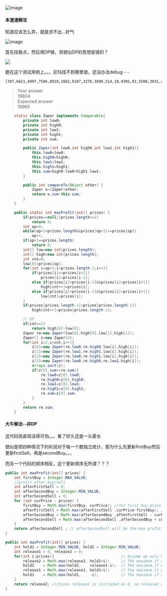 ![image](http://ww2.sinaimg.cn/large/005CRBrHjw1f94c7ro3fvj30ky05jdfx.jpg)

#### 本渣渣解法
知道应该怎么弄，就是求不出...好气

![image](http://ww1.sinaimg.cn/large/005CRBrHjw1f94c8ql8fcj31zw0v6dgs.jpg)

首先找极点，然后用DP做，但貌似DP的思想是错的？

![](http://o7f7k8xtl.bkt.clouddn.com/16-10-25/91591347.jpg)

跪在这个测试用例上。。。尼玛找不到哪里错，还没办法debug - -

    [397,6621,4997,7506,8918,1662,9187,3278,3890,514,18,9305,93,5508,3031,2692,6019,1134,1691,4949,5071,799,8953,7882,4273,302,6753,4657,8368,3942,1982,5117,563,3332,2623,9482,4994,8163,9112,5236,5029,5483,4542,1474,991,3925,4166,3362,5059,5857,4663,6482,3008,3616,4365,3634,270,1118,8291,4990,1413,273,107,1976,9957,9083,7810,4952,7246,3275,6540,2275,8758,7434,3750,6101,1359,4268,5815,2771,126,478,9253,9486,446,3618,3120,7068,1089,1411,2058,2502,8037,2165,830,7994,1248,4993,9298,4846,8268,2191,3474,3378,9625,7224,9479,985,1492,1646,3756,7970,8476,3009,7457,8922,2980,577,2342,4069,8341,4400,2923,2730,2917,105,724,518,5098,6375,5364,3366,8566,8838,3096,8191,2414,2575,5528,259,573,5636,4581,9049,4998,2038,4323,7978,8968,6665,8399,7309,7417,1322,6391,335,1427,7115,853,2878,9842,2569,2596,4760,7760,5693,9304,6526,8268,4832,6785,5194,6821,1367,4243,1819,9757,4919,6149,8725,7936,4548,2386,5354,2222,8777,2041,1,2245,9246,2879,8439,1815,5476,3200,5927,7521,2504,2454,5789,3688,9239,7335,6861,6958,7931,8680,3068,2850,1181,1793,7138,2081,532,2492,4303,5661,885,657,4258,131,9888,9050,1947,1716,2250,4226,9237,1106,6680,1379,1146,2272,8714,8008,9230,6645,3040,2298,5847,4222,444,2986,2655,7328,1830,6959,9341,2716,3968,9952,2847,3856,9002,1146,5573,1252,5373,1162,8710,2053,2541,9856,677,1256,4216,9908,4253,3609,8558,6453,4183,5354,9439,6838,2682,7621,149,8376,337,4117,8328,9537,4326,7330,683,9899,4934,2408,7413,9996,814,9955,9852,1491,7563,421,7751,1816,4030,2662,8269,8213,8016,4060,5051,7051,1682,5201,5427,8371,5670,3755,7908,9996,7437,4944,9895,2371,7352,3661,2367,4518,3616,8571,6010,1179,5344,113,9347,9374,2775,3969,3939,792,4381,8991,7843,2415,544,3270,787,6214,3377,8695,6211,814,9991,2458,9537,7344,6119,1904,8214,6087,6827,4224,7266,2172,690,2966,7898,3465,3287,1838,609,7668,829,8452,84,7725,8074,871,3939,7803,5918,6502,4969,5910,5313,4506,9606,1432,2762,7820,3872,9590,8397,1138,8114,9087,456,6012,8904,3743,7850,9514,7764,5031,4318,7848,9108,8745,5071,9400,2900,7341,5902,7870,3251,7567,2376,9209,9000,1491,7030,2872,7433,1779,362,5547,7218,7171,7911,2474,914,2114,8340,8678,3497,2659,2878,2606,7756,7949,2006,656,5291,4260,8526,4894,1828,7255,456,7180,8746,3838,6404,6179,5617,3118,8078,9187,289,5989,1661,1204,8103,2,6234,7953,9013,5465,559,6769,9766,2565,7425,1409,3177,2304,6304,5005,9559,6760,2185,4657,598,8589,836,2567,1708,5266,1754,8349,1255,9767,5905,5711,9769,8492,3664,5134,3957,575,1903,3723,3140,5681,5133,6317,4337,7789,7675,3896,4549,6212,8553,1499,1154,5741,418,9214,1007,2172,7563,8614,8291,3469,677,4413,1961,4341,9547,5918,4916,7803,9641,4408,3484,1126,7078,7821,8915,1105,8069,9816,7317,2974,1315,8471,8715,1733,7685,6074,257,5249,4688,8549,5070,5366,2962,7031,6059,8861,9301,7328,6664,5294,8088,6500,6421,1518,4321,5336,2623,8742,1505,9941,1716,2820,4764,6783,906,2450,2857,7515,4051,7546,2416,9121,9264,1730,6152,1675,592,1805,9003,7256,7099,3444,3757,9872,4962,4430,1561,7586,3173,3066,3879,1241,2238,8643,8025,3144,7445,882,7012,1496,4780,9428,617,396,1159,3121,2072,1751,4926,7427,5359,8378,871,5468,8250,5834,9899,9811,9772,9424,2877,3651,7017,5116,8646,5042,4612,6092,2277,1624,7588,3409,1053,8206,3806,8564,7679,2230,6667,8958,6009,2026,7336,6881,3847,5586,9067,98,1750,8839,9522,4627,8842,2891,6095,7488,7934,708,3580,6563,8684,7521,9972,6089,2079,130,4653,9758,2360,1320,8716,8370,9699,6052,1603,3546,7991,670,3644,6093,9509,9518,7072,4703,2409,3168,2191,6695,228,2124,3258,5264,9645,9583,1354,1724,9713,2359,1482,8426,3680,6551,3148,9731,8955,4751,9629,6946,5421,9625,9391,1282,5495,6464,5985,4256,5984,4528,952,6212,6652,562,1476,6297,145,9182,8021,6211,1542,5856,4637,1574,2407,7785,1305,1362,2536,934,4661,4309,559,4052,1943,2406,516,4280,6662,2852,8808,7614,9064,1813,4529,6893,8110,4674,2427,2484,7237,3969,8340,1874,5543,7099,6011,3200,8461,8547,486,9474,9208,7397,9879,7503,9803,6747,1783,6466,9600,6944,432,8664,8757,4961,1909,6867,5988,4337,5703,3225,4658,4043,1452,6554,1142,7463,9754,5956,2363,241,1782,7923,7638,1661,5427,3794,8409,7210,260,8009,4154,692,3025,9263,2006,4935,2483,7994,5624,8186,7571,282,8582,9023,6836,6076,6487,6591,2032,8850,3184,3815,3125,7174,5476,8552,968,3885,2115,7580,8246,2621,4625,1272,1885,6631,6207,4368,4625,8183,2554,8548,8465,1136,7572,1654,7213,411,4597,5597,5613,7781,5764,8738,1307,7593,7291,8628,7830,9406,6208,6077,2027,833,7349,3912,7464,9908,4632,8441,8091,7187,6990,2908,4675,914,4562,8240,1325,9159,190,6938,3292,5954,2028,4600,9899,9319,3228,7730,5077,9436,159,7105,6622,7508,7369,4086,3768,2002,8880,8211,5541,2222,1119,216,3136,5682,4809,813,1193,4999,4103,4486,7305,6131,9086,7205,5451,2314,1287,528,8102,1446,3985,4724,5306,1355,5163,9074,9709,4043,7285,5250,2617,4756,1818,2105,6790,6627,2918,7984,7978,7021,2470,1636,3152,7908,8841,4955,222,6480,5484,4676,7926,5821,9401,3232,7176,916,8658,3237,1311,5943,8487,3928,7051,306,6033,3842,3285,8951,1826,7616,2324,648,9252,5476,8556,4445,6784]
    
>Your answer   
>19804        
>Expected answer       
>19965

```Java
    static class Zaper implements Comparable{
        private int low0;
        private int high0;
        private int low1;
        private int high1;
        private int sum;

        public Zaper(int low0,int high0,int low1,int high1){
            this.low0=low0;
            this.high0=high0;
            this.low1=low1;
            this.high1=high1;
            this.sum=high0-low0+high1-low1;
        }

        public int compareTo(Object other) {
            Zaper o=(Zaper)other;
            return o.sum-this.sum;
        }
    }

    public static int maxProfit(int[] prices) {
        if(prices==null||prices.length<=1)
            return 0;
        int op=0;
        while(op+1<prices.length&&prices[op+1]<=prices[op])
            op++;
        if(op+1==prices.length)
            return 0;
        int[] low=new int[prices.length];
        int[] high=new int[prices.length];
        int cnt=0;
        low[0]=prices[op];
        for(int i=op+1;i<prices.length-1;i++){
            if(prices[i]==prices[i+1])
                prices[i]=prices[i-1];
            else if(prices[i]>prices[i-1]&&prices[i]>prices[i+1])
                high[cnt++]=prices[i];
            else if(prices[i]<prices[i-1]&&prices[i]<prices[i+1])
                low[cnt]=prices[i];
        }
        if(prices[prices.length-1]>prices[prices.length-2])
            high[cnt++]=prices[prices.length-1];

        // DP
        if(cnt==1)
            return high[0]-low[0];
        Zaper re=new Zaper(low[0],high[0],low[1],high[1]);
        Zaper[] z=new Zaper[4];
        for(int i=2;i<cnt;i++){
            z[0]=new Zaper(re.low0,re.high0,low[i],high[i]);
            z[1]=new Zaper(re.low1,re.high1,low[i],high[i]);
            z[2]=new Zaper(re.low0,re.high1,low[i],high[i]);
            z[3]=new Zaper(re.low0,re.high0,re.low1,high[i]);
            Arrays.sort(z);
            if(z[0].sum>=re.sum){
                re.low0=z[0].low0;
                re.high0=z[0].high0;
                re.low1=z[0].low1;
                re.high1=z[0].high1;
                re.sum=z[0].sum;
            }
        }
        return re.sum;
    }

```

#### 大牛解法--非DP
这代码简直简洁得可怕。。。看了好久还是一头雾水

貌似是把四种情况下的利润对于每一个数独立统计，那为什么先更新firstBuy然后更新firstSell，再是secondBuy。。。

而另一个代码的顺序相反，这个更新顺序无所谓？？？
```Java
public int maxProfit(int[] prices) {
    int firstBuy = Integer.MAX_VALUE;
    //profit after buy/sell
    int afterFirstSell = 0;
    int afterSecondBuy = Integer.MIN_VALUE;
    int afterSecondSell = 0;
    for (int curPrice : prices) {
        firstBuy = Math.min(firstBuy, curPrice); //for first buy price ,the lower,the better
        afterFirstSell = Math.max(afterFirstSell ,curPrice-firstBuy); // the profit after first sell ,the higher,the better
        afterSecondBuy = Math.max(afterSecondBuy ,afterFirstSell - curPrice);//the profit left after second buy,the higher,the better
        afterSecondSell = Math.max(afterSecondSell ,afterSecondBuy + curPrice); // the profit left after second sell ,the higher,the better 
    }
    return afterSecondSell ; // afterSecondSell will be the max profit ultimately
}
```
```Java
public int maxProfit(int[] prices) {
    int hold1 = Integer.MIN_VALUE, hold2 = Integer.MIN_VALUE;
    int release1 = 0, release2 = 0;
    for(int i:prices){                              // Assume we only have 0 money at first
        release2 = Math.max(release2, hold2+i);     // The maximum if we've just sold 2nd stock so far.
        hold2    = Math.max(hold2,    release1-i);  // The maximum if we've just buy  2nd stock so far.
        release1 = Math.max(release1, hold1+i);     // The maximum if we've just sold 1nd stock so far.
        hold1    = Math.max(hold1,    -i);          // The maximum if we've just buy  1st stock so far. 
    }
    return release2; ///Since release1 is initiated as 0, so release2 will always higher than release1.
}
```
